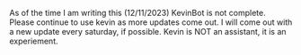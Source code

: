 As of the time I am writing this (12/11/2023) KevinBot is not complete. 
Please continue to use kevin as more updates come out. 
I will come out with a new update every saturday, if possible.
Kevin is NOT an assistant, it is an experiement.
